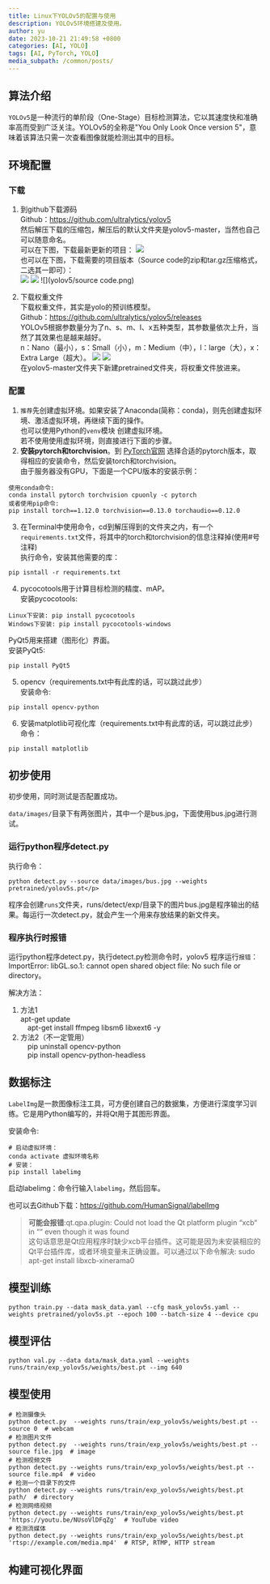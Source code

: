```yaml
---
title: Linux下YOLOv5的配置与使用
description: YOLOv5环境搭建及使用。
author: yu
date: 2023-10-21 21:49:58 +0800
categories: [AI, YOLO]
tags: [AI, PyTorch, YOLO]
media_subpath: /common/posts/
---
```



## 算法介绍

`YOLOv5`是一种流行的单阶段（One-Stage）目标检测算法，它以其速度快和准确率高而受到广泛关注。YOLOv5的全称是"You Only Look Once version 5"，意味着该算法只需一次查看图像就能检测出其中的目标。

## 环境配置

### 下载

1. 到github下载源码<br/>
Github：<a href="https://github.com/ultralytics/yolov5" target="_blank">https://github.com/ultralytics/yolov5</a><br/>
然后解压下载的压缩包，解压后的默认文件夹是yolov5-master，当然也自己可以随意命名。<br/>
可以在下图，下载最新更新的项目：
![](yolov5/01_download.png)<br/>
也可以在下图，下载需要的项目版本（Source code的zip和tar.gz压缩格式，二选其一即可）：<br/>
![](yolov5/02_download.png)
![](yolov5/03_download.png)
![](yolov5/source code.png)

2. 下载权重文件<br/>
下载权重文件，其实是yolo的预训练模型。<br/>
Github：<a href="https://github.com/ultralytics/yolov5/releases" target="_blank">https://github.com/ultralytics/yolov5/releases</a><br/>
YOLOv5根据参数量分为了n、s、m、l、x五种类型，其参数量依次上升，当然了其效果也是越来越好。<br>
n：Nano（最小），s：Small（小），m：Medium（中），l：large（大），x：Extra Large（超大）。
![](yolov5/04_download.png)
![](yolov5/05_download.png)<br/>
在yolov5-master文件夹下新建pretrained文件夹，将权重文件放进来。

### 配置

1. `推荐`先创建虚拟环境。如果安装了Anaconda(简称：conda)，则先创建虚拟环境、激活虚拟环境，再继续下面的操作。<br>
也可以使用Python的`venv`模块 创建虚拟环境。<br>
若不使用使用虚拟环境，则直接进行下面的步骤。
2. **安装pytorch和torchvision**。到 <a href="https://pytorch.org" target="_blank">PyTorch官网</a> 选择合适的pytorch版本，取得相应的安装命令，然后安装torch和torchvision。<br/>
由于服务器没有GPU，下面是一个CPU版本的安装示例：
```shell
使用conda命令:
conda install pytorch torchvision cpuonly -c pytorch
或者使用pip命令:
pip install torch==1.12.0 torchvision==0.13.0 torchaudio==0.12.0
```

3. 在Terminal中使用命令，cd到解压得到的文件夹之内，有一个`requirements.txt`文件，将其中的torch和torchvision的信息注释掉(使用#号注释)<br/>
执行命令，安装其他需要的库：
```shell
pip isntall -r requirements.txt
```

4. pycocotools用于计算目标检测的精度、mAP。<br/>
安装pycocotools:
```shell
Linux下安装: pip install pycocotools
Windows下安装: pip install pycocotools-windows
```
PyQt5用来搭建（图形化）界面。<br/>
安装PyQt5:
```shell
pip install PyQt5
```

5. opencv（requirements.txt中有此库的话，可以跳过此步）<br/>
安装命令:
```shell
pip install opencv-python
```

6. 安装matplotlib可视化库（requirements.txt中有此库的话，可以跳过此步）<br/>
命令：
```shell
pip install matplotlib
```

## 初步使用

初步使用，同时测试是否配置成功。

`data/images/`目录下有两张图片，其中一个是bus.jpg，下面使用bus.jpg进行测试。

### 运行python程序detect.py

执行命令：
```shell
python detect.py --source data/images/bus.jpg --weights pretrained/yolov5s.pt</p>
```
程序会创建`runs`文件夹，runs/detect/exp/目录下的图片bus.jpg是程序输出的结果。每运行一次detect.py，就会产生一个用来存放结果的新文件夹。

### 程序执行时报错

运行python程序detect.py，执行detect.py检测命令时，yolov5 程序运行`报错`：ImportError: libGL.so.1: cannot open shared object file: No such file or directory。

解决方法：

1. 方法1<br/>
apt-get update<br/>
&ensp;&ensp;apt-get install ffmpeg libsm6 libxext6  -y
2. 方法2（不一定管用）<br/>
&ensp;&ensp;pip uninstall opencv-python<br/>
&ensp;&ensp;pip install opencv-python-headless

## 数据标注

`LabelImg`是一款图像标注工具，可方便创建自己的数据集，方便进行深度学习训练。它是用Python编写的，并将Qt用于其图形界面。

安装命令:
```shell
# 启动虚拟环境：
conda activate 虚拟环境名称
# 安装：
pip install labelimg
```
启动labelimg：命令行输入`labelimg`，然后回车。

也可以去Github下载：https://github.com/HumanSignal/labelImg

>**可能会报错**:qt.qpa.plugin: Could not load the Qt platform plugin “xcb“ in ““ even though it was found
<br>这句话意思是Qt应用程序时缺少xcb平台插件。这可能是因为未安装相应的Qt平台插件库，或者环境变量未正确设置。可以通过以下命令解决:
sudo apt-get install libxcb-xinerama0

## 模型训练

```shell
python train.py --data mask_data.yaml --cfg mask_yolov5s.yaml --weights pretrained/yolov5s.pt --epoch 100 --batch-size 4 --device cpu
```

## 模型评估

```shell
python val.py --data data/mask_data.yaml --weights runs/train/exp_yolov5s/weights/best.pt --img 640
```

## 模型使用

```shell
# 检测摄像头
python detect.py  --weights runs/train/exp_yolov5s/weights/best.pt --source 0  # webcam
# 检测图片文件
python detect.py  --weights runs/train/exp_yolov5s/weights/best.pt --source file.jpg  # image
# 检测视频文件
python detect.py --weights runs/train/exp_yolov5s/weights/best.pt --source file.mp4  # video
# 检测一个目录下的文件
python detect.py --weights runs/train/exp_yolov5s/weights/best.pt path/  # directory
# 检测网络视频
python detect.py --weights runs/train/exp_yolov5s/weights/best.pt 'https://youtu.be/NUsoVlDFqZg'  # YouTube video
# 检测流媒体
python detect.py --weights runs/train/exp_yolov5s/weights/best.pt 'rtsp://example.com/media.mp4'  # RTSP, RTMP, HTTP stream
```

## 构建可视化界面

